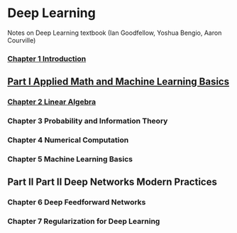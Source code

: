 # Deep Learning
Notes on Deep Learning textbook (Ian Goodfellow, Yoshua Bengio, Aaron Courville)

### [Chapter 1 Introduction](https://github.com/Faustus-/DeepLearningNotes/blob/master/Chapter%201%20Introduction.pptx "Chapter 1")

## [Part I Applied Math and Machine Learning Basics](https://github.com/Faustus-/DeepLearningNotes/tree/master/Part%20I%20Applied%20Math%20and%20Machine%20Learning%20Basics "Part I")

### [Chapter 2 Linear Algebra](https://github.com/Faustus-/DeepLearningNotes/blob/master/Part%20I%20Applied%20Math%20and%20Machine%20Learning%20Basics/Chapter%202%20Linear%20Algebra.pptx "Chapter 2")

### Chapter 3 Probability and Information Theory

### Chapter 4 Numerical Computation

### Chapter 5 Machine Learning Basics

## Part II Part II Deep Networks Modern Practices

### Chapter 6 Deep Feedforward Networks

### Chapter 7 Regularization for Deep Learning
